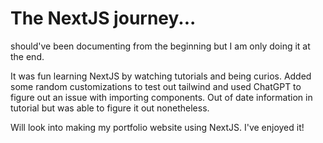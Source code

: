 # The NextJS journey...

should've been documenting from the beginning but I am only doing it at the end.

It was fun learning NextJS by watching tutorials and being curios. Added some random customizations to test out tailwind and used ChatGPT to figure out an issue with importing components. Out of date information in tutorial but was able to figure it out nonetheless.

Will look into making my portfolio website using NextJS. I've enjoyed it!
